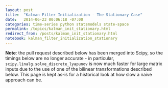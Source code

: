 ```yaml
---
layout: post
title:  "Kalman Filter Initialization - The Stationary Case"
date:   2014-06-23 00:06:18 -07:00
categories: time-series python statsmodels state-space
permalink: /topics/kalman_init_stationary.html
redirect_from: /posts/kalman_init_stationary.html
notebook: kalman_filter_initialization_stationary
---
```


**Note**: the pull request described below has been merged into Scipy, so the
timings below are no longer accurate - in particular,
`scipy.linalg.solve_discrete_lyapunov` is now much faster for large matrix
inputs due to the use of one of the bilinear transformations described below.
This page is kept as-is for a historical look at how slow a naive approach can
be.
